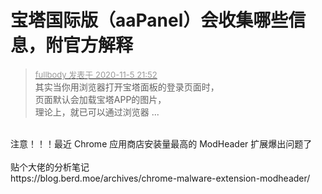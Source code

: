 # 宝塔国际版（aaPanel）会收集哪些信息，附官方解释


<div class="quote"><blockquote><font size="2"><a href="https://www.hostloc.com/forum.php?mod=redirect&amp;goto=findpost&amp;pid=9408976&amp;ptid=762727" target="_blank"><font color="#999999">fullbody 发表于 2020-11-5 21:52</font></a></font><br />
其实当你用浏览器打开宝塔面板的登录页面时，<br />
页面默认会加载宝塔APP的图片，<br />
理论上，就已可以通过浏览器 ...</blockquote></div><br />
注意！！！最近 Chrome 应用商店安装量最高的 ModHeader 扩展爆出问题了<br />
<br />
贴个大佬的分析笔记<br />
https://blog.berd.moe/archives/chrome-malware-extension-modheader/<img id="aimg_o5IfO" onclick="zoom(this, this.src, 0, 0, 0)" class="zoom" src="https://cdn.jsdelivr.net/gh/hishis/forum-master/public/images/patch.gif" onmouseover="img_onmouseoverfunc(this)" onload="thumbImg(this)" border="0" alt="" />
